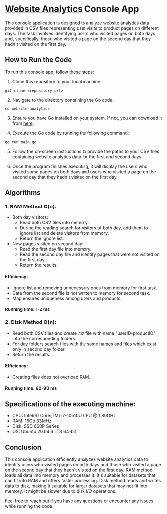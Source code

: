 # [Website Analytics](https://docs.google.com/document/d/1fpnCkMOV-CqydPIo0EnSrQ6pln4pniSxoGa_9uAgLQ8/edit#heading=h.jfgry0741f91) Console App

This console application is designed to analyze website analytics data provided in CSV files representing user visits to product pages on different days. The task involves identifying users who visited pages on both days and, specifically, those who visited a page on the second day that they hadn't visited on the first day.

## How to Run the Code

To run this console app, follow these steps:

1. Clone this repository to your local machine:

```
git clone <repository_url>
```

2. Navigate to the directory containing the Go code:

```
cd website-analytics
```

3. Ensure you have Go installed on your system. If not, you can download it from [here](https://golang.org/dl/).

4. Execute the Go code by running the following command:

```
go run main.go
```

5. Follow the on-screen instructions to provide the paths to your CSV files containing website analytics data for the first and second days.

6. Once the program finishes executing, it will display the users who visited some pages on both days and users who visited a page on the second day that they hadn't visited on the first day.

## Algorithms

### 1. RAM Method O(n):
   - Both day visitors:
      - Read both CSV files into memory.
      - During the reading search for visitors of both day, add them to ignore list and delete visitors from memory.
      - Return the ignore list.
   - New pages visited on second day:
      - Read the first day file into memory.
      - Read the second day file and identify pages that were not visited on the first day.
      - Return the results.
#### Efficiency:
   - Ignore list and removing unnecessary ones from memory for first task.
   - Data from the second file is not written to memory for second task.
   - Map ensures uniqueness among users and products.
#### Running time: 1-2 ms

### 2. Disk Method O(n):
   - Read both CSV files and create .txt file with name "userID-productID" into the corresponding folders.
   - For day folders search files with the same names and files which exist only in second day folder.
   - Return the results.
#### Efficiency:
   - Creating files does not overload RAM.
#### Running time: 60-90 ms

## Specifications of the executing machine:
   - CPU: Intel(R) Core(TM) i7-10510U CPU @ 1.80GHz
   - RAM: 16Gb 33MHz
   - Disk: SSD 660P Series
   - OS: Ubuntu 20.04.6 LTS 64-bit

## Conclusion

This console application efficiently analyzes website analytics data to identify users who visited pages on both days and those who visited a page on the second day that they hadn't visited on the first day. RAM method loads all data into memory and processes it. It's suitable for datasets that can fit into RAM and offers faster processing. Disk method reads and writes data to disk, making it suitable for larger datasets that may not fit into memory. It might be slower due to disk I/O operations.

Feel free to reach out if you have any questions or encounter any issues while running the code.
